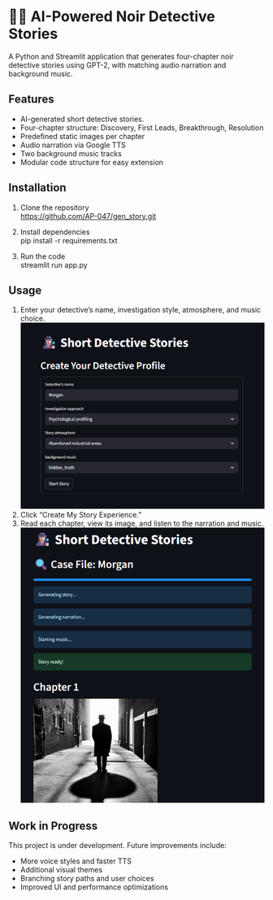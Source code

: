 # 🕵🏻 AI-Powered Noir Detective Stories

A Python and Streamlit application that generates four-chapter noir detective stories using GPT-2, with matching audio narration and background music.

## Features

- AI-generated short detective stories.
- Four-chapter structure: Discovery, First Leads, Breakthrough, Resolution
- Predefined static images per chapter
- Audio narration via Google TTS
- Two background music tracks
- Modular code structure for easy extension

## Installation

1. Clone the repository  
   https://github.com/AP-047/gen_story.git

3. Install dependencies
   <br> pip install -r requirements.txt

5. Run the code
   <br> streamlit run app.py

## Usage
1. Enter your detective’s name, investigation style, atmosphere, and music choice.
   <br> <img src="assets/images/detective_profile.png" alt="Detective Profile" width="800" height="auto">
3. Click “Create My Story Experience.”
5. Read each chapter, view its image, and listen to the narration and music.
   <br> ![Process Complete](assets/images/process_complete.png)



## Work in Progress
This project is under development. Future improvements include:
- More voice styles and faster TTS
- Additional visual themes
- Branching story paths and user choices
- Improved UI and performance optimizations
